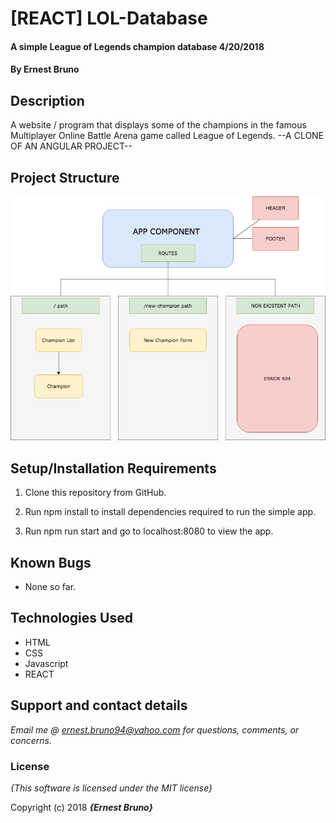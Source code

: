 # [REACT] LOL-Database


#### A simple League of Legends champion database 4/20/2018

#### By **Ernest Bruno**

## Description

A website / program that displays some of the champions in the famous Multiplayer Online Battle Arena game called League of Legends.
--A CLONE OF AN ANGULAR PROJECT--

## Project Structure

![alt text](https://github.com/ebruno94/-REACT-lol-database/blob/master/src/assets/images/lolchamplist-react.png)


## Setup/Installation Requirements

1. Clone this repository from GitHub.

2. Run npm install to install dependencies required to run the simple app.

3. Run npm run start and go to localhost:8080 to view the app.

## Known Bugs

* None so far.

## Technologies Used
* HTML
* CSS
* Javascript
* REACT

## Support and contact details

_Email me @ ernest.bruno94@yahoo.com for questions, comments, or concerns._

### License

*{This software is licensed under the MIT license}*

Copyright (c) 2018 **_{Ernest Bruno}_**
